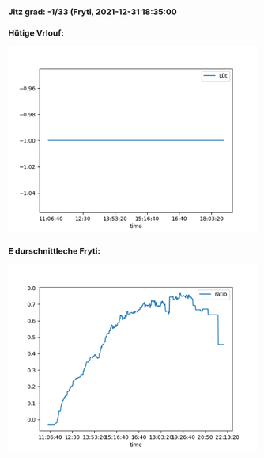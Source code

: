 ### Jitz grad: -1/33 (Fryti, 2021-12-31 18:35:00

### Hütige Vrlouf:
![Graph](Today.png)

### E durschnittleche Fryti:
![Graph](Fryti.png)